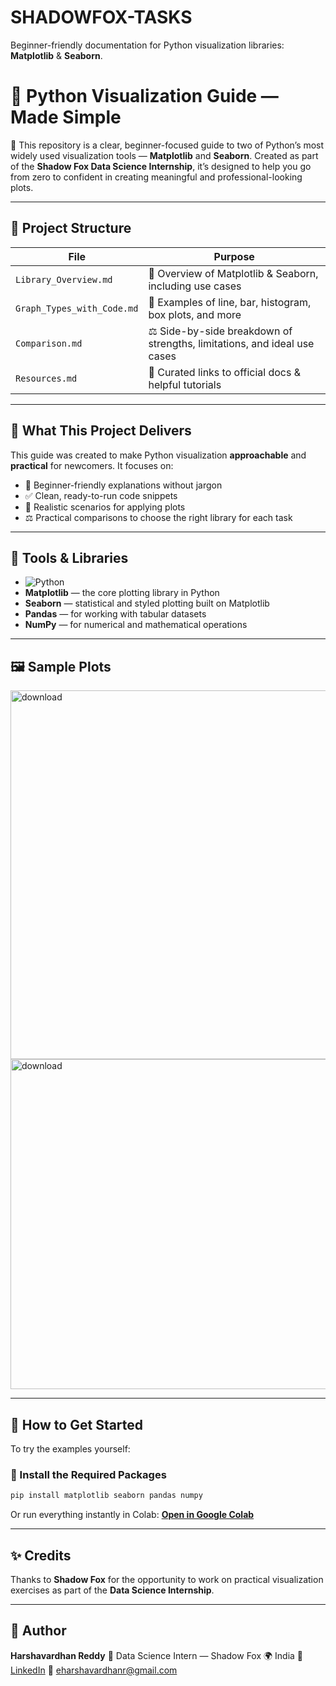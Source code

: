 
# SHADOWFOX-TASKS

Beginner-friendly documentation for Python visualization libraries: **Matplotlib** & **Seaborn**.

# 🌟 Python Visualization Guide — Made Simple

📘 This repository is a clear, beginner-focused guide to two of Python’s most widely used visualization tools — **Matplotlib** and **Seaborn**.
Created as part of the **Shadow Fox Data Science Internship**, it’s designed to help you go from zero to confident in creating meaningful and professional-looking plots.

---

## 📂 Project Structure

| File                       | Purpose                                                                  |
| -------------------------- | ------------------------------------------------------------------------ |
| `Library_Overview.md`      | 📖 Overview of Matplotlib & Seaborn, including use cases                 |
| `Graph_Types_with_Code.md` | 🧪 Examples of line, bar, histogram, box plots, and more                 |
| `Comparison.md`            | ⚖️ Side-by-side breakdown of strengths, limitations, and ideal use cases |
| `Resources.md`             | 🔗 Curated links to official docs & helpful tutorials                    |

---

## 🎯 What This Project Delivers

This guide was created to make Python visualization **approachable** and **practical** for newcomers. It focuses on:

* 👶 Beginner-friendly explanations without jargon
* ✅ Clean, ready-to-run code snippets
* 🧠 Realistic scenarios for applying plots
* ⚖️ Practical comparisons to choose the right library for each task

---

## 🧰 Tools & Libraries

* ![Python](https://img.shields.io/badge/Python-3.10-blue.svg)
* **Matplotlib** — the core plotting library in Python
* **Seaborn** — statistical and styled plotting built on Matplotlib
* **Pandas** — for working with tabular datasets
* **NumPy** — for numerical and mathematical operations

---

## 🖼️ Sample Plots

<img width="989" height="590" alt="download" src="https://github.com/user-attachments/assets/08ffe77b-a28b-4b74-9ee0-9802a09b4b6c" />
<img width="645" height="528" alt="download" src="https://github.com/user-attachments/assets/5ee0377a-e470-4c81-9307-54f43f0503e4" />


---

## 📘 How to Get Started

To try the examples yourself:

### 🔧 Install the Required Packages

```bash
pip install matplotlib seaborn pandas numpy
```

Or run everything instantly in Colab:
[**Open in Google Colab**](https://colab.research.google.com/drive/1bDPzF9SmHOjsoQ05O81Lhk6nO4b2o9Fw?usp=sharing)

---

## ✨ Credits

Thanks to **Shadow Fox** for the opportunity to work on practical visualization exercises as part of the **Data Science Internship**.

---

## 👤 Author

**Harshavardhan Reddy**
💼 Data Science Intern — Shadow Fox
🌍 India
🔗 [LinkedIn](https://www.linkedin.com/in/harshavardhan-reddy-70a795241)
📧 [eharshavardhanr@gmail.com](mailto:eharshavardhanr@gmail.com)




